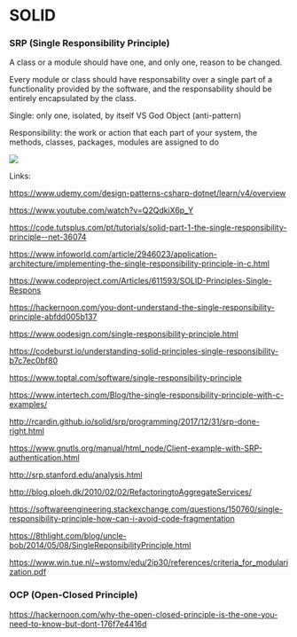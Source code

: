 # SOLID


### SRP (Single Responsibility Principle)

A class or a module should have one, and only one, reason to be changed.

Every module or class should have responsability over a single part of a functionality provided by the software, and the responsability should be entirely encapsulated by the class.

Single: only one, isolated, by itself VS God Object (anti-pattern)

Responsibility: the work or action that each part of your system, the methods, classes, packages, modules are assigned to do

![](https://github.com/fabioono25/SOLID/blob/master/Solid/Images/HighLevelDesign.png)

Links:

https://www.udemy.com/design-patterns-csharp-dotnet/learn/v4/overview

https://www.youtube.com/watch?v=Q2QdkiX6p_Y

https://code.tutsplus.com/pt/tutorials/solid-part-1-the-single-responsibility-principle--net-36074

https://www.infoworld.com/article/2946023/application-architecture/implementing-the-single-responsibility-principle-in-c.html

https://www.codeproject.com/Articles/611593/SOLID-Principles-Single-Respons

https://hackernoon.com/you-dont-understand-the-single-responsibility-principle-abfdd005b137

https://www.oodesign.com/single-responsibility-principle.html

https://codeburst.io/understanding-solid-principles-single-responsibility-b7c7ec0bf80

https://www.toptal.com/software/single-responsibility-principle

https://www.intertech.com/Blog/the-single-responsibility-principle-with-c-examples/

http://rcardin.github.io/solid/srp/programming/2017/12/31/srp-done-right.html

https://www.gnutls.org/manual/html_node/Client-example-with-SRP-authentication.html

http://srp.stanford.edu/analysis.html

http://blog.ploeh.dk/2010/02/02/RefactoringtoAggregateServices/

https://softwareengineering.stackexchange.com/questions/150760/single-responsibility-principle-how-can-i-avoid-code-fragmentation

https://8thlight.com/blog/uncle-bob/2014/05/08/SingleReponsibilityPrinciple.html

https://www.win.tue.nl/~wstomv/edu/2ip30/references/criteria_for_modularization.pdf


### OCP (Open-Closed Principle)

https://hackernoon.com/why-the-open-closed-principle-is-the-one-you-need-to-know-but-dont-176f7e4416d


